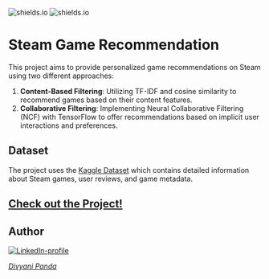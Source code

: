 ![shields.io](https://img.shields.io/badge/MADE%20WITH-TensorFlow-red)
![shields.io](https://img.shields.io/badge/Data%20Science-purple)

# Steam Game Recommendation

This project aims to provide personalized game recommendations on Steam using two different approaches:

1. **Content-Based Filtering**: Utilizing TF-IDF and cosine similarity to recommend games based on their content features.
2. **Collaborative Filtering**: Implementing Neural Collaborative Filtering (NCF) with TensorFlow to offer recommendations based on implicit user interactions and preferences.

## Dataset

The project uses the [Kaggle Dataset](https://www.kaggle.com/datasets/antonkozyriev/game-recommendations-on-steam) which contains detailed information about Steam games, user reviews, and game metadata.

## [Check out the Project!](https://www.divyanipanda.com/Steam-Game-Recommendation/)

## Author

[![LinkedIn-profile](https://img.shields.io/badge/LinkedIn-Profile-teal.svg)](https://www.linkedin.com/in/divyani-panda-5a8345194/)

[*Divyani Panda*](https://github.com/7divs7)
